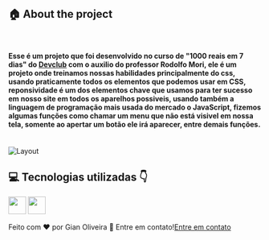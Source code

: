 ## :house: About the project
<br>
<h4>Esse é um projeto que foi desenvolvido no curso de "1000 reais em 7 dias" do <a href="http://rodolfomori.com.br/devclub">Devclub</a> com o auxilio do professor Rodolfo Mori, ele é um projeto onde treinamos nossas habilidades principalmente do css, usando praticamente todos os elementos que podemos usar em CSS,
  reponsividade é um dos elementos chave que usamos para ter sucesso em nosso site em todos os aparelhos possiveis, usando também a linguagem de programação mais usada do mercado o JavaScript, fizemos algumas funções como chamar um menu que não está visivel em nossa tela, somente ao apertar um botão ele irá aparecer, entre demais funções.</h4>
  <br>
  <img alt="Layout" src="">
<br>

## :computer: Tecnologias utilizadas 👇

  <img height="35" src="https://cdn4.iconfinder.com/data/icons/social-media-logos-6/512/121-css3-512.png">
  <img height="35" src="https://cdn.iconscout.com/icon/free/png-256/free-html-5-1-1175208.png">

  <br>
  <p>Feito com ♥ por Gian Oliveira 👋 Entre em contato!<a href="https://www.linkedin.com/in/gian-oliveira03">Entre em contato</a></p>
